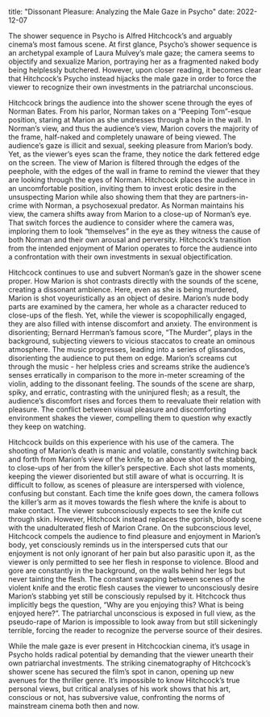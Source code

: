 title: "Dissonant Pleasure: Analyzing the Male Gaze in Psycho" date: 2022-12-07

The shower sequence in Psycho is Alfred Hitchcock’s and arguably cinema’s most famous scene. At first glance, Psycho’s shower sequence is an archetypal example of Laura Mulvey’s male gaze; the camera seems to objectify and sexualize Marion, portraying her as a fragmented naked body being helplessly butchered. However, upon closer reading, it becomes clear that Hitchcock’s Psycho instead hijacks the male gaze in order to force the viewer to recognize their own investments in the patriarchal unconscious.

Hitchcock brings the audience into the shower scene through the eyes of Norman Bates. From his parlor, Norman takes on a “Peeping Tom”-esque position, staring at Marion as she undresses through a hole in the wall. In Norman’s view, and thus the audience’s view, Marion covers the majority of the frame, half-naked and completely unaware of being viewed. The audience’s gaze is illicit and sexual, seeking pleasure from Marion’s body. Yet, as the viewer’s eyes scan the frame, they notice the dark fettered edge on the screen. The view of Marion is filtered through the edges of the peephole, with the edges of the wall in frame to remind the viewer that they are looking through the eyes of Norman. Hitchcock places the audience in an uncomfortable position, inviting them to invest erotic desire in the unsuspecting Marion while also showing them that they are partners-in-crime with Norman, a psychosexual predator. As Norman maintains his view, the camera shifts away from Marion to a close-up of Norman’s eye. That switch forces the audience to consider where the camera was, imploring them to look “themselves” in the eye as they witness the cause of both Norman and their own arousal and perversity. Hitchcock’s transition from the intended enjoyment of Marion operates to force the audience into a confrontation with their own investments in sexual objectification. 

Hitchcock continues to use and subvert Norman’s gaze in the shower scene proper. How Marion is shot contrasts directly with the sounds of the scene, creating a dissonant ambience. Here, even as she is being murdered, Marion is shot voyeuristically as an object of desire. Marion’s nude body parts are examined by the camera, her whole as a character reduced to close-ups of the flesh. Yet, while the viewer is scopophilically engaged, they are also filled with intense discomfort and anxiety. The environment is disorienting; Bernard Herrman’s famous score, “The Murder”, plays in the background, subjecting viewers to vicious staccatos to create an ominous atmosphere. The music progresses, leading into a series of glissandos, disorienting the audience to put them on edge. Marion’s screams cut through the music - her helpless cries and screams strike the audience’s senses erratically in comparison to the more in-meter screaming of the violin, adding to the dissonant feeling. The sounds of the scene are sharp, spiky, and erratic, contrasting with the uninjured flesh; as a result, the audience’s discomfort rises and forces them to reevaluate their relation with pleasure. The conflict between visual pleasure and discomforting environment shakes the viewer, compelling them to question why exactly they keep on watching. 

Hitchcock builds on this experience with his use of the camera. The shooting of Marion’s death is manic and volatile, constantly switching back and forth from Marion’s view of the knife, to an above shot of the stabbing, to close-ups of her from the killer’s perspective. Each shot lasts moments, keeping the viewer disoriented but still aware of what is occurring. It is difficult to follow, as scenes of pleasure are interspersed with violence, confusing but constant. Each time the knife goes down, the camera follows the killer’s arm as it moves towards the flesh where the knife is about to make contact. The viewer subconsciously expects to see the knife cut through skin. However, Hitchcock instead replaces the gorish, bloody scene with the unadulterated flesh of Marion Crane. On the subconscious level, Hitchcock compels the audience to find pleasure and enjoyment in Marion’s body, yet consciously reminds us in the interspersed cuts that our enjoyment is not only ignorant of her pain but also parasitic upon it, as the viewer is only permitted to see her flesh in response to violence. Blood and gore are constantly in the background, on the walls behind her legs but never tainting the flesh. The constant swapping between scenes of the violent knife and the erotic flesh causes the viewer to unconsciously desire Marion’s stabbing yet still be consciously repulsed by it. Hitchcock thus implicitly begs the question, “Why are you enjoying this? What is being enjoyed here?”. The patriarchal unconscious is exposed in full view, as the pseudo-rape of Marion is impossible to look away from but still sickeningly terrible, forcing the reader to recognize the perverse source of their desires. 

While the male gaze is ever present in Hitchcockian cinema, it’s usage in Psycho holds radical potential by demanding that the viewer unearth their own patriarchal investments. The striking cinematography of Hitchcock’s shower scene has secured the film’s spot in canon, opening up new avenues for the thriller genre. It’s impossible to know Hitchcock’s true personal views, but critical analyses of his work shows that his art, conscious or not, has subversive value, confronting the norms of mainstream cinema both then and now. 
